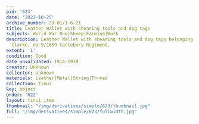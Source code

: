 ```yaml
---
pid: '623'
date: '2023-10-25'
archive_number: 23-01/1-6-21
title: Leather Wallet with shearing tools and dog tags
subjects: World War One|Sheep|Farming|Work
description: Leather Wallet with shearing tools and dog tags belonging to Private
  Clarke, no 9/1659 Cantebury Regiment.
extent: '1'
condition: Good
date_unvalidated: 1914-1918
creator: Unknown
collector: Unknown
materials: Leather|Metal|String|Thread
collection: tinui
key: object
order: '622'
layout: tinui_item
thumbnail: "/img/derivatives/simple/623/thumbnail.jpg"
full: "/img/derivatives/simple/623/fullwidth.jpg"
---
```

